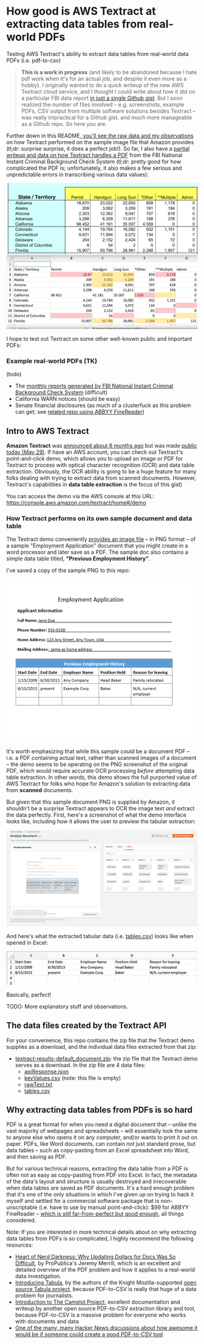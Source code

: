 # How good is AWS Textract at extracting data tables from real-world PDFs

Testing AWS Textract's ability to extract data tables from real-world data PDFs (i.e. pdf-to-csv)


> **This is a work in progress** (and likely to be abandoned because I hate pdf work when it's for an actual job, and despite it even more as a hobby). I originally wanted to do a quick writeup of the new AWS Textract cloud service, and I thought I could write about how it did on a particular FBI data report [in just a single Github gist](https://gist.github.com/dannguyen/3673e67a495c172abbd3bb8a9a6e199a). But I soon realized the number of files involved – e.g. screenshots, example PDFs, CSV output from multiple software solutions besides Textract – was really impractical for a Github gist, and much more manageable as a Github repo. So here you are.


Further down in this README,[ you'll see the raw data and my observations](#bookmark-intro-to-aws) on how Textract performed on the sample image file that Amazon provides (tl;dr: surprise surprise, it does a perfect job!). So far, I also have a [partial writeup and data on how Textract handles a PDF](./examples/fbi-nics/README-fbi-nics.md) from the FBI National Instant Criminal Background Check System (tl;dr: pretty good for how complicated the PDF is; unfortunately, it also makes a few serious and unpredictable errors in transcribing various data values):

<img src="examples/fbi-nics/assets/images/fbi-nics-pdf-and-tables-csv-closeup-vertical-comparison.png" alt="fbi-nics-pdf-and-tables-csv-closeup-vertical-comparison.png">


I hope to test out Textract on some other well-known public and important PDFs:

### Example real-world PDFs (TK)

(todo)

- The [monthly reports generated by FBI National Instant Criminal Background Check System](./examples/fbi-nics/README-fbi-nics.md) (difficult)
- California WARN notices (should be easy)
- Senate financial disclosures (as much of a clusterfuck as this problem can get; see [related repo using ABBYY FineReader](https://github.com/dannguyen/abbyy-finereader-ocr-senate))



<a name="bookmark-intro-to-aws" id="bookmark-intro-to-aws"></a>

## Intro to AWS Textract



**Amazon Textract** was [announced about 6 months ago](https://news.ycombinator.com/item?id=18554122) but was made [public today (May 29)](https://finance.yahoo.com/news/aws-announces-general-availability-amazon-220000840.html). If have an AWS account, you can check out Textract's point-and-click demo, which allows you to upload an image or PDF for Textract to process with optical character recognition (OCR) and data table extraction. Obviously, the OCR ability is going to be a huge feature for many folks dealing with trying to extract data from scanned documents. However, Textract's capabilities in **data table extraction** is the focus of this gist)

You can access the demo via the AWS console at this URL: https://console.aws.amazon.com/textract/home#/demo


### How Textract performs on its own sample document and data table


The Textract demo conveniently [provides an image file](https://s3.us-east-1.amazonaws.com/textract-public-assets-us-east-1/default_document.png) – in PNG format – of a sample "Employment Application" document that you might create in a word processor and later save as a PDF. The sample doc also contains a simple data table titled, **"Previous Employment History"**.

I've saved a copy of the sample PNG to this repo:

<p style="text-align: center; margin: auto;">
    <a href="examples/default-sample-document/default_document.png">
    <img src="examples/default-sample-document/default_document.png" alt="">
</a>
</p>

It's worth emphasizing that while this sample *could* be a document PDF – i.e. a PDF containing actual text, rather than scanned images of a document – the demo seems to be operating on the PNG screenshot of the original PDF, which would require accurate OCR processing *before* attempting data table extraction. In other words, this demo shows the full purported value of AWS Textract for folks who hope for Amazon's solution to extracting data from **scanned** documents.

But given that this sample document PNG is supplied by Amazon, it shouldn't be a surprise Textract appears to OCR the image text *and* extract the data perfectly. First, here's a screenshot of what the demo interface looks like, including how it allows the user to preview the tabular extraction:

<a href="https://console.aws.amazon.com/textract/home#/demo">
    <img src="examples/default-sample-document/assets/images/textract-default-demo.png" alt="">
</a>

And here's what the extracted tabular data (i.e. [tables.csv](examples/default-sample-document/results/textract-results-default_document-zip/tables.csv)) looks like when opened in Excel:

<img src="examples/default-sample-document/assets/images/default_document-tables-csv-in-excel.png" alt="default_document-tables-csv-in-excel.png">

Basically, perfect!


TODO: More explanatory stuff and observations.


## The data files created by the Textract API

For your convenience, this repo contains the zip file that the Textract demo supplies as a download, and the individual data files extracted from that zip:

- [textract-results-default_document.zip](examples/default-sample-document/results/textract-results-default_document.zip): the zip file that the Textract demo serves as a download. In the zip file are 4 data files:
     - [apiResponse.json](examples/default-sample-document/results/textract-results-default_document-zip/apiResponse.json)
     - [keyValues.csv](examples/default-sample-document/results/textract-results-default_document-zip/keyValues.csv) (note: this file is empty)
     - [rawText.txt](examples/default-sample-document/results/textract-results-default_document-zip/rawText.txt)
     - [tables.csv](examples/default-sample-document/results/textract-results-default_document-zip/tables.csv)





## Why extracting data tables from PDFs is so hard

PDF is a great format for when you need a digital document that – unlike the vast majority of webpages and spreadsheets – will essentially look the same to anyone else who opens it on any computer, and/or wants to print it out on paper. PDFs, like Word documents, can contain not just standard prose, but data tables – such as copy-pasting from an Excel spreadsheet into Word, and then saving as PDF.

But for various technical reasons, extracting the data table from a PDF is often not as easy as copy-pasting from PDF into Excel. In fact, the metadata of the data's layout and structure is usually destroyed and irrecoverable when data tables are saved as PDF documents. It's a hard enough problem that it's one of the only situations in which I've given up on trying to hack it myself and settled for a commercial software package that is non-unscriptable (i.e. have to use by manual point-and-click): $99 for ABBYY FineReader – [which is *still* far-from-perfect but good enough](https://github.com/helloworlddata/white-house-salaries), all things considered.

Note: If you are interested in more technical details about on why extracting data tables from PDFs is so complicated, I highly recommend the following resources:

- [Heart of Nerd Darkness: Why Updating Dollars for Docs Was So Difficult](https://www.propublica.org/nerds/heart-of-nerd-darkness-why-dollars-for-docs-was-so-difficult), by ProPublica's Jeremy Merrill, which is an excellent and detailed overview of the PDF problem and how it applies to a real-world data investigation.
- [Introducing Tabula](https://source.opennews.org/en-US/articles/introducing-tabula/), by the authors of the Knight Mozilla-supported [open source Tabula project](https://source.opennews.org/articles/introducing-tabula/), because PDF-to-CSV is really that huge of a data problem for journalists.
- [Introduction to The Camelot Project](https://camelot-py.readthedocs.io/en/master/user/intro.html), excellent documentation and writeup by another open source PDF-to-CSV extraction library and tool, because PDF-to-CSV is a massive problem for everyone who works with documents and data
- [One of the many, many Hacker News discussions about how awesome it would be if someone could create a good PDF-to-CSV tool](https://news.ycombinator.com/item?id=13729301)
